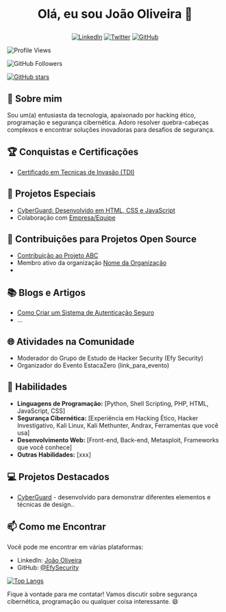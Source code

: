 # <p align="center">Olá, eu sou João Oliveira 👋</p>

<p align="center">
  <a href="https://www.linkedin.com/in/joao-vitor-da-silva-oliveira-72090a21b/"><img alt="LinkedIn" src="https://img.shields.io/badge/-LinkedIn-0077B5?style=flat&logo=linkedin&logoColor=white"></a>
  <a href="https://twitter.com/seu_usuario"><img alt="Twitter" src="https://img.shields.io/badge/-Twitter-1DA1F2?style=flat&logo=twitter&logoColor=white"></a>
  <a href="https://github.com/EfySecurity"><img alt="GitHub" src="https://img.shields.io/badge/-GitHub-181717?style=flat&logo=github"></a>
</p>

![Profile Views](https://komarev.com/ghpvc/?username=EfySecurity&color=brightgreen)

![GitHub Followers](https://img.shields.io/github/followers/EfySecurity?label=Followers&style=social)

[![GitHub stars](https://img.shields.io/github/stars/EfySecurity/EfySecurity.svg?style=social&label=Star&maxAge=2592000)](https://github.com/EfySecurity/EfySecurity/stargazers/)

## 🚀 Sobre mim

Sou um(a) entusiasta da tecnologia, apaixonado por hacking ético, programação e segurança cibernética. Adoro resolver quebra-cabeças complexos e encontrar soluções inovadoras para desafios de segurança.

## 🏆 Conquistas e Certificações

- [Certificado em Tecnicas de Invasão (TDI)](https://github.com/EfySecurity/Certificacao-Efy/blob/main/TDI.pdf)

## 🚀 Projetos Especiais

- [CyberGuard: Desenvolvido em HTML, CSS e JavaScript](https://github.com/EfySecurity/Projeto-Site)
- Colaboração com [Empresa/Equipe](link_para_colaboracao)

## 🌟 Contribuições para Projetos Open Source

- [Contribuição ao Projeto ABC](link_para_contribuicao)
- Membro ativo da organização [Nome da Organização](link_para_organizacao)
- 
## 📚 Blogs e Artigos

- [Como Criar um Sistema de Autenticação Seguro](link_para_blog_1)
- ...

## 🌐 Atividades na Comunidade

- Moderador do Grupo de Estudo de Hacker Security (Efy Security)
- Organizador do Evento EstacaZero (link_para_evento)

## 💼 Habilidades

- **Linguagens de Programação:** [Python, Shell Scripting, PHP, HTML, JavaScript, CSS]
- **Segurança Cibernética:** [Experiência em Hacking Ético, Hacker Investigativo, Kali Linux, Kali Methunter, Andrax, Ferramentas que você usa]
- **Desenvolvimento Web:** [Front-end, Back-end, Metasploit, Frameworks que você conhece]
- **Outras Habilidades:** [xxx]

## 💻 Projetos Destacados

- [CyberGuard](https://github.com/EfySecurity/Projeto-Site) - desenvolvido para demonstrar diferentes elementos e técnicas de design..

## 📫 Como me Encontrar

Você pode me encontrar em várias plataformas:

- LinkedIn: [João Oliveira](https://www.linkedin.com/in/joao-vitor-da-silva-oliveira-72090a21b/)
- GitHub: [@EfySecurity](https://github.com/EfySecurity)

[![Top Langs](https://github-readme-stats.vercel.app/api/top-langs/?username=EfySecurity)](https://github.com/anuraghazra/github-readme-stats)


Fique à vontade para me contatar! Vamos discutir sobre segurança cibernética, programação ou qualquer coisa interessante. 😄
